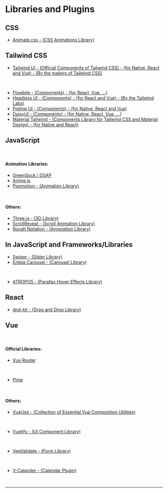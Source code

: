 # Libraries and Plugins

## CSS

- [Animate.css - (CSS Animations Library)](https://animate.style/)

## Tailwind CSS

- [Tailwind UI - (Official Components of Tailwind CSS) - (for Native, React and Vue) - (By the makers of Tailwind CSS)](https://tailwindui.com/)

<br>

- [Flowbite - (Components) - (for React, Vue, ...)](https://flowbite.com/)
- [Headless UI - (Components) - (for React and Vue) - (By the Tailwind Labs)](https://headlessui.com/)
- [Preline UI - (Components) - (for Native, React and Vue)](https://preline.co/index.html)
- [DaisyUI - (Components) - (for Native, React, Vue, ...)](https://daisyui.com/)
- [Material Tailwind - (Components Library for Tailwind CSS and Material Design) - (for Native and React)](https://www.material-tailwind.com/)

## JavaScript

<br>

#### Animation Libraries:

- [GreenSock / GSAP](https://greensock.com/)
- [Anime.js](https://animejs.com/)
- [Popmotion - (Animation Library)](https://popmotion.io/)

<br>

#### Others:

- [Three.js - (3D Library)](https://threejs.org/)
- [ScrollReveal - (Scroll Animation Library)](https://scrollrevealjs.org/)
- [Rough Notation - (Annotation Library)](https://roughnotation.com/)

## In JavaScript and Frameworks/Libraries

- [Swiper - (Slider Library)](https://swiperjs.com/)
- [Embla Carousel - (Carousel Library)](https://www.embla-carousel.com/)

<br>

- [ATROPOS - (Parallax Hover Effects Library)](https://atroposjs.com/)

## React

- [dnd-kit - (Drag and Drop Library)](https://dndkit.com/)

## Vue

<br>

#### Official Libraries:

- [Vue Router](https://router.vuejs.org/)

<br>

- [Pinia](https://pinia.vuejs.org/)

<br>

#### Others:

- [VueUse - (Collection of Essential Vue Composition Utilities)](https://vueuse.org/)

<br>

- [Vuetify - (UI Component Library)](https://vuetifyjs.com/en/)

<br>

- [VeeValidate - (Form Library)](https://vee-validate.logaretm.com/v4/)

<br>

- [V-Calander - (Calendar Plugin)](https://vcalendar.io/)

<br>

---
